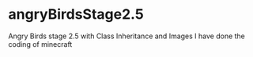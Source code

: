 # angryBirdsStage2.5
Angry Birds stage 2.5 with Class Inheritance and Images
I have done the coding of minecraft